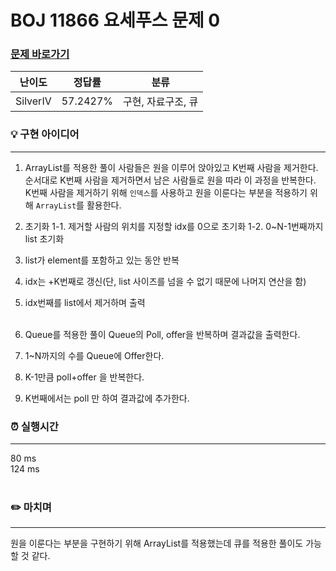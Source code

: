 # BOJ 11866 요세푸스 문제 0
### [문제 바로가기](https://www.acmicpc.net/problem/11866)
| 난이도 | 정답률 | 분류 |
| ------ | ------ | ------ |
|  SilverIV | 57.2427% | 구현, 자료구조, 큐|

### 💡 구현 아이디어
---
1. ArrayList를 적용한 풀이
사람들은 원을 이루어 앉아있고 K번째 사람을 제거한다. 순서대로 K번째 사람을 제거하면서 남은 사람들로 원을 따라 이 과정을 반복한다. <br/>
K번째 사람을 제거하기 위해 `인덱스`를 사용하고 원을 이룬다는 부분을 적용하기 위해 `ArrayList`를 활용한다.

1. 초기화
1-1. 제거할 사람의 위치를 지정할 idx를 0으로 초기화
1-2. 0~N-1번째까지 list 초기화
2. list가 element를 포함하고 있는 동안 반복
3. idx는 +K번째로 갱신(단, list 사이즈를 넘을 수 없기 때문에 나머지 연산을 함)
4. idx번째를 list에서 제거하며 출력 <br/><br/>


2. Queue를 적용한 풀이
Queue의 Poll, offer을 반복하며 결과값을 출력한다.</br>

1. 1~N까지의 수를 Queue에 Offer한다. 
2. K-1만큼 poll+offer 을 반복한다.
3. K번째에서는 poll 만 하여 결과값에 추가한다.


### ⏰ 실행시간
---
80 ms<br/>
124 ms<br/><br/>

### ✏️ 마치며
---
원을 이룬다는 부분을 구현하기 위해 ArrayList를 적용했는데 큐를 적용한 풀이도 가능할 것 같다.
